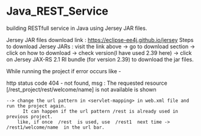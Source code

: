 # Java_REST_Service
building RESTfull service in Java using Jersey JAR files.

Jersey JAR files download link : https://eclipse-ee4j.github.io/jersey
Steps to download Jersey JARs : visit the link  above -> go to download section -> click on how to download -> check version(I have used 2.39 here) -> click on Jersey JAX-RS 2.1 RI bundle (for version 2.39) to download the jar files.


While running the project if error occurs like -

  http status code 404 - not found, msg : The requested resource [/rest_project/rest/welcome/name] is not available is shown

	--> change the url pattern in <servlet-mapping> in web.xml file and run the project again. 
		  It can happen if the url pattern /rest is already used in previous project.
	    like, if once  /rest  is used, use  /rest1  next time -> /rest1/welcome/name  in the url bar.
